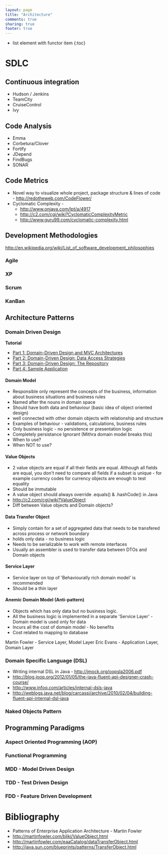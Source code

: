 ```yaml
---
layout: page
title: "Architecture"
comments: true
sharing: true
footer: true
---
```


* list element with functor item
{:toc}

# SDLC

## Continuous integration
* Hudson / Jenkins
* TeamCity
* CruiseControl
* Ivy

## Code Analysis
* Emma
* Corbetura/Clover
* Fortify
* JDepend
* FindBugs
* SONAR

## Code Metrics

* Novel way to visualize whole project, package structure & lines of code - http://redotheweb.com/CodeFlower/
* Cyclomatic Complexity - 
  * http://www.onjava.com/lpt/a/4917
  * http://c2.com/cgi/wiki?CyclomaticComplexityMetric
  * http://www.guru99.com/cyclomatic-complexity.html



## Development Methodologies
http://en.wikipedia.org/wiki/List_of_software_development_philosophies

### Agile


### XP


### Scrum


### KanBan

## Architecture Patterns

### Domain Driven Design

**Tutorial**
* [Part 1: Domain-Driven Design and MVC Architectures](http://blog.fedecarg.com/2009/03/11/domain-driven-design-and-mvc-architectures/)
* [Part 2: Domain-Driven Design: Data Access Strategies](http://blog.fedecarg.com/2009/03/12/domain-driven-design-and-data-access-strategies/)
* [Part 3: Domain-Driven Design: The Repository](http://blog.fedecarg.com/2009/03/15/domain-driven-design-the-repository/)
* [Part 4: Sample Application](http://blog.fedecarg.com/2009/03/22/domain-driven-design-sample-application/)

#### Domain Model

* Responsible only represent the concepts of the business, information about business situations and business rules
* Named after the nouns in domain space
* Should have both data and behaviour (basic idea of object oriented design)
* well connected with other domain objects with relationship and structure
* Examples of behaviour - validations, calculations, business rules
* Only business logic - no persistence or presentation logic
* Completely persistance Ignorant (Mithra domain model breaks this)
* When to use?
* When NOT to use?

#### Value Objects

* 2 value objects are equal if all their fields are equal. Although all fields are equal, you don't need to compare all fields if a subset is unique - for example currency codes for currency objects are enough to test equality
* Should be immutable
* A value object should always override .equals() & .hashCode() in Java
* http://c2.com/cgi/wiki?ValueObject
* Diff between Value objects and Domain objects?

#### Data Transfer Object

* Simply contain for a set of aggregated data that needs to be transfered across process or network boundary
* holds only data - no business logic
* Needs to be serializable to work with remote interfaces
* Usually an assembler is used to transfer data between DTOs and Domain objects

#### Service Layer

* Service layer on top of 'Behaviourally rich domain model' is recommended
* Should be a thin layer

#### Anemic Domain Model (Anti-pattern)

* Objects which has only data but no business logic. 
* All the business logic is implemented in a separate 'Service Layer' - Domain model is used only for data
* Incurs all the cost of domain model - No benefits
* Cost related to mapping to database


Martin Fowler - Service Layer, Model Layer
Eric Evans - Application Layer, Domain Layer


### Domain Specific Language (DSL)

* Writing internal DSL in Java - http://jmock.org/oopsla2006.pdf
* http://blog.jooq.org/2012/01/05/the-java-fluent-api-designer-crash-course/
* http://www.infoq.com/articles/internal-dsls-java
* http://weblogs.java.net/blog/carcassi/archive/2010/02/04/building-fluent-api-internal-dsl-java

### Naked Objects Pattern

## Programming Paradigms
### Aspect Oriented Programming (AOP)
### Functional Programming
### MDD - Model Driven Design
### TDD - Test Driven Design
### FDD - Feature Driven Development


# Bibliography

* Patterns of Enterprise Application Architecture - Martin Fowler 
* http://martinfowler.com/bliki/ValueObject.html
* http://martinfowler.com/eaaCatalog/dataTransferObject.html
* http://java.sun.com/blueprints/patterns/TransferObject.html
